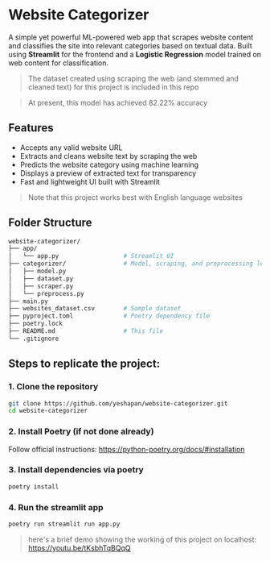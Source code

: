 # Website Categorizer

A simple yet powerful ML-powered web app that scrapes website content and classifies the site into relevant categories based on textual data.
Built using **Streamlit** for the frontend and a **Logistic Regression** model trained on web content for classification.
> The dataset created using scraping the web (and stemmed and cleaned text) for this project is included in this repo

> At present, this model has achieved 82.22% accuracy

## Features
-  Accepts any valid website URL
-  Extracts and cleans website text by scraping the web
-  Predicts the website category using machine learning
-  Displays a preview of extracted text for transparency
-  Fast and lightweight UI built with Streamlit
> Note that this project works best with English language websites

## Folder Structure
``` bash
website-categorizer/
├── app/
│   └── app.py                  # Streamlit UI
├── categorizer/                # Model, scraping, and preprocessing logic
│   ├── model.py
│   ├── dataset.py
│   ├── scraper.py
│   └── preprocess.py
├── main.py
├── websites_dataset.csv        # Sample dataset
├── pyproject.toml              # Poetry dependency file
├── poetry.lock
├── README.md                   # This file
└── .gitignore
```

## Steps to replicate the project:
### 1. Clone the repository
```bash
git clone https://github.com/yeshapan/website-categorizer.git
cd website-categorizer
```

### 2. Install Poetry (if not done already)
Follow official instructions: https://python-poetry.org/docs/#installation

### 3. Install dependencies via poetry
```bash
poetry install
```

### 4. Run the streamlit app
```bash
poetry run streamlit run app.py
```
> here's a brief demo showing the working of this project on localhost: https://youtu.be/tKsbhTqBQqQ


